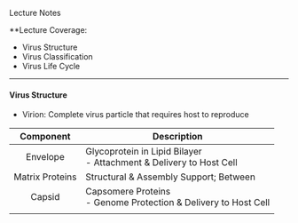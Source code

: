 Lecture Notes

**Lecture Coverage:
- Virus Structure
- Virus Classification
- Virus Life Cycle

---
#### **Virus Structure**
- Virion: Complete virus particle that requires host to reproduce

|    Component    | Description                                                           |
| :-------------: | --------------------------------------------------------------------- |
|    Envelope     | Glycoprotein in Lipid Bilayer<br>- Attachment & Delivery to Host Cell |
| Matrix Proteins | Structural & Assembly Support; Between                                |
|     Capsid      | Capsomere Proteins<br>- Genome Protection & Delivery to Host Cell     |
|                 |                                                                       |


